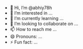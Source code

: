 - 👋 Hi, I’m @abhiy78h
- 👀 I’m interested in ...
- 🌱 I’m currently learning ...
- 💞️ I’m looking to collaborate on ...
- 📫 How to reach me ...
- 😄 Pronouns: ...
- ⚡ Fun fact: ...

<!---
abhiy78h/abhiy78h is a ✨ special ✨ repository because its `README.md` (this file) appears on your GitHub profile.
You can click the Preview link to take a look at your changes.
--->
